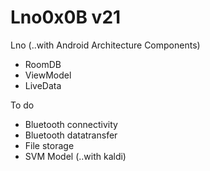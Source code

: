 # Lno0x0B v21
Lno (..with Android Architecture Components) 

+ RoomDB
+ ViewModel
+ LiveData

To do

+ Bluetooth connectivity
+ Bluetooth datatransfer
+ File storage
+ SVM Model (..with kaldi)